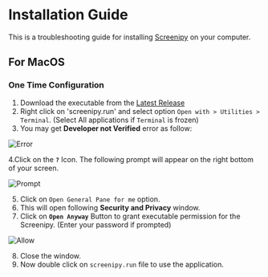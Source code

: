 # Installation Guide

This is a troubleshooting guide for installing [Screenipy](https://github.com/pranjal-joshi/Screeni-py) on your computer.

## For MacOS

### One Time Configuration

1. Download the executable from the [Latest Release](https://github.com/pranjal-joshi/Screeni-py/releases/latest)
2. Right click on 'screenipy.run' and select option `Open with > Utilities > Terminal`. (Select All applications if `Terminal` is frozen)
3. You may get **Developer not Verified** error as follow:

![Error](https://user-images.githubusercontent.com/6128978/119251001-95214580-bbc1-11eb-8484-e07ba33730dc.PNG)

4.Click on the **`?`** Icon. The following prompt will appear on the right bottom of your screen.

![Prompt](https://user-images.githubusercontent.com/6128978/119251025-c39f2080-bbc1-11eb-8103-9f0d267ff4e4.PNG)

5. Click on `Open General Pane for me` option.
6. This will open following **Security and Privacy** window.
7. Click on **`Open Anyway`** Button to grant executable permission for the Screenipy. (Enter your password if prompted)

![Allow](https://user-images.githubusercontent.com/6128978/119251073-11b42400-bbc2-11eb-9a15-7ebb6fec1c66.PNG)

8. Close the window.
9. Now double click on `screenipy.run` file to use the application.